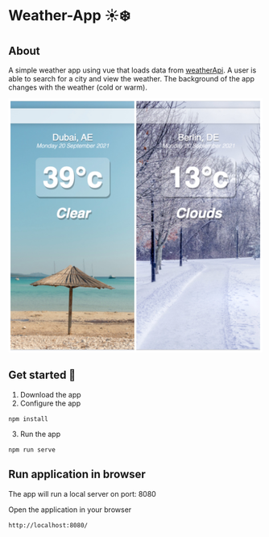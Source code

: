 # Weather-App ☀️❄️

## About
A simple weather app using vue that loads data from [weatherApi](https://openweathermap.org/api). A user is able to search for a city and view the weather. The background of the app changes with the weather (cold or warm).

![Weather-App](/weather.jpg)

## Get started 🚀

1. Download the app
2. Configure the app 
```
npm install
```
3. Run the app
```
npm run serve
```
## Run application in browser

The app will run a local server on port: 8080

Open the application in your browser

```
http://localhost:8080/
```